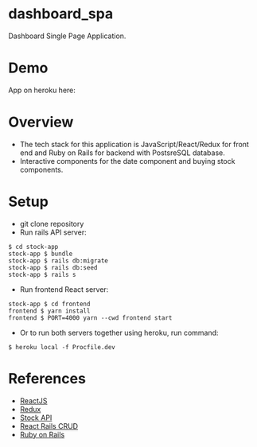 # dashboard_spa
Dashboard Single Page Application.

# Demo
App on heroku here:


# Overview
- The tech stack for this application is JavaScript/React/Redux for front end and Ruby on Rails for backend with PostsreSQL database.
- Interactive components for the date component and buying stock components.

# Setup
- git clone repository
- Run rails API server:
```
$ cd stock-app
stock-app $ bundle
stock-app $ rails db:migrate
stock-app $ rails db:seed
stock-app $ rails s
```
- Run frontend React server:
```
stock-app $ cd frontend
frontend $ yarn install
frontend $ PORT=4000 yarn --cwd frontend start
```
- Or to run both servers together using heroku, run command:
```
$ heroku local -f Procfile.dev
```

# References
- [ReactJS](https://reactjs.org/docs/conditional-rendering.html)
- [Redux](https://redux.js.org/basics/example)
- [Stock API](https://financialmodelingprep.com/api/v3/historical-price-full/AAPL,GOOGL,AMZN)
- [React Rails CRUD](https://medium.com/wineofbits/my-first-ruby-on-rails-react-app-in-just-15-minutes-51d73f0de3c6)
- [Ruby on Rails](https://guides.rubyonrails.org/getting_started.html)